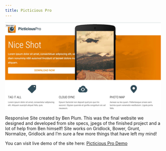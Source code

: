 ```yaml
---
title: Picticious Pro
---
```


![Picticious Pro](assets/img/work/proj-3/picpro_ss.jpg)

Responsive Site created by Ben Plum. This was the final website we designed and developed from site specs, jpegs of the finished project and a lot of help from Ben himself! Site works on Gridlock, Bower, Grunt, Normalize, Gridlock and I’m sure a few more things that have left my mind!

You can visit live demo of the site here: [Picticious Pro Demo](http://nicollehahn.github.io/Picticious-Pro)